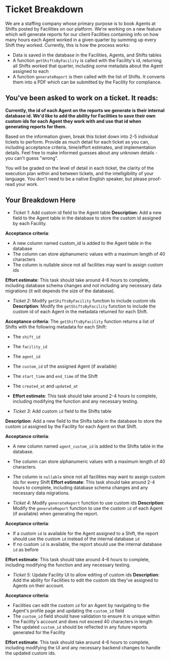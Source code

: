 # Ticket Breakdown
We are a staffing company whose primary purpose is to book Agents at Shifts posted by Facilities on our platform. We're working on a new feature which will generate reports for our client Facilities containing info on how many hours each Agent worked in a given quarter by summing up every Shift they worked. Currently, this is how the process works:

- Data is saved in the database in the Facilities, Agents, and Shifts tables
- A function `getShiftsByFacility` is called with the Facility's id, returning all Shifts worked that quarter, including some metadata about the Agent assigned to each
- A function `generateReport` is then called with the list of Shifts. It converts them into a PDF which can be submitted by the Facility for compliance.

## You've been asked to work on a ticket. It reads:

**Currently, the id of each Agent on the reports we generate is their internal database id. We'd like to add the ability for Facilities to save their own custom ids for each Agent they work with and use that id when generating reports for them.**


Based on the information given, break this ticket down into 2-5 individual tickets to perform. Provide as much detail for each ticket as you can, including acceptance criteria, time/effort estimates, and implementation details. Feel free to make informed guesses about any unknown details - you can't guess "wrong".


You will be graded on the level of detail in each ticket, the clarity of the execution plan within and between tickets, and the intelligibility of your language. You don't need to be a native English speaker, but please proof-read your work.

## Your Breakdown Here
- *Ticket 1*: Add custom id field to the Agent table
**Description**: Add a new field to the Agent table in the database to store the custom id assigned by each Facility.

**Acceptance criteria**: 
- A new column named custom_id is added to the Agent table in the database
- The column can store alphanumeric values with a maximum length of 40 characters
- The column is nullable since not all facilities may want to assign custom ids

**Effort estimate**: This task should take around 4-6 hours to complete, including database schema changes and not including any necessary data migrations (it will depends the size of the database).

- *Ticket 2*: Modify `getShiftsByFacility` function to include custom ids
**Description**: Modify the `getShiftsByFacility` function to include the custom id of each Agent in the metadata returned for each Shift.

**Acceptance criteria**: The `getShiftsByFacility` function returns a list of Shifts with the following metadata for each Shift:
- The `shift_id`
- The `facility_id`
- The `agent_id`
- The `custom_id` of the assigned Agent (if available)
- The `start_time` and `end_time` of the Shift
- The `created_at` and `updated_at`

- **Effort estimate**: This task should take around 2-4 hours to complete, including modifying the function and any necessary testing.

- *Ticket 3*: Add custom `id` field to the Shifts table

**Description**: Add a new field to the Shifts table in the database to store the custom `id` assigned by the Facility for each Agent on that Shift.

**Acceptance criteria**:
- A new column named `agent_custom_id` is added to the Shifts table in the database.
- The column can store alphanumeric values with a maximum length of 40 characters.
- The column is `nullable` since not all facilities may want to assign custom ids for every Shift
**Effort estimate**: This task should take around 2-4 hours to complete, including database schema changes and any necessary data migrations.

- *Ticket 4*: Modify `generateReport` function to use custom ids
**Description**: Modify the `generateReport` function to use the custom `id` of each Agent (if available) when generating the report.

**Acceptance criteria**:
- If a custom `id` is available for the Agent assigned to a Shift, the report should use the custom `id` instead of the internal database `id`
- If no custom `id` is available, the report should use the internal database `id` as before

**Effort estimate**: This task should take around 4-6 hours to complete, including modifying the function and any necessary testing.

- *Ticket 5*: Update Facility UI to allow editing of custom ids
**Description**: Add the ability for Facilities to edit the custom ids they've assigned to Agents on their account.

**Acceptance criteria**:
- Facilities can edit the custom `id` for an Agent by navigating to the Agent's profile page and updating the `custom_id` field
- The `custom_id` field should have validation to ensure it is unique within the Facility's account and does not exceed 40 characters in length
- The updated `custom_id` should be reflected in any future reports generated for the Facility

**Effort estimate**: This task should take around 4-6 hours to complete, including modifying the UI and any necessary backend changes to handle the updated custom ids.